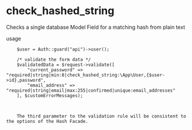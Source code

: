 # check_hashed_string
Checks a single database Model Field for a matching hash from plain text

usage

        $user = Auth::guard("api")->user();
        
        /* validate the form data */
        $validatedData = $request->validate([
            "current_password" => "required|string|min:8|check_hashed_string:\App\User,{$user->id},password",
            "email_address" => "required|string|email|max:255|confirmed|unique:email_addresses"
        ], $customErrorMessages);
        
        
        
        The third parameter to the validation rule will be consistent to the options of the Hash Facade.
